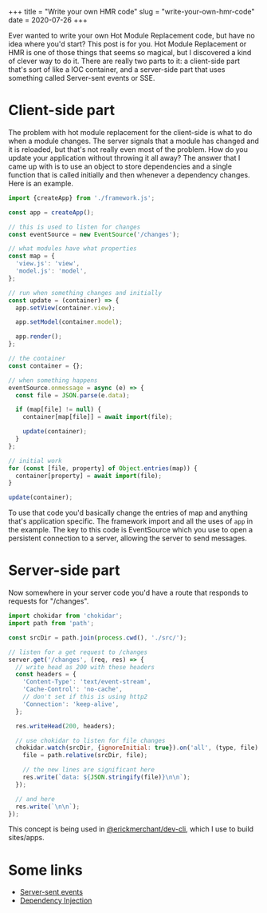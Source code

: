 +++
title = "Write your own HMR code"
slug = "write-your-own-hmr-code"
date = 2020-07-26
+++

Ever wanted to write your own Hot Module Replacement code, but have no idea where you'd start? This post is for you. Hot Module Replacement or HMR is one of those things that seems so magical, but I discovered a kind of clever way to do it. There are really two parts to it: a client-side part that's sort of like a IOC container, and a server-side part that uses something called Server-sent events or SSE.

# Client-side part

The problem with hot module replacement for the client-side is what to do when a module changes. The server signals that a module has changed and it is reloaded, but that's not really even most of the problem. How do you update your application without throwing it all away? The answer that I came up with is to use an object to store dependencies and a single function that is called initially and then whenever a dependency changes. Here is an example.

```javascript
import {createApp} from './framework.js';

const app = createApp();

// this is used to listen for changes
const eventSource = new EventSource('/changes');

// what modules have what properties
const map = {
  'view.js': 'view',
  'model.js': 'model',
};

// run when something changes and initially
const update = (container) => {
  app.setView(container.view);

  app.setModel(container.model);

  app.render();
};

// the container
const container = {};

// when something happens
eventSource.onmessage = async (e) => {
  const file = JSON.parse(e.data);

  if (map[file] != null) {
    container[map[file]] = await import(file);

    update(container);
  }
};

// initial work
for (const [file, property] of Object.entries(map)) {
  container[property] = await import(file);
}

update(container);
```

To use that code you'd basically change the entries of map and anything that's application specific. The framework import and all the uses of `app` in the example. The key to this code is EventSource which you use to open a persistent connection to a server, allowing the server to send messages.

# Server-side part

Now somewhere in your server code you'd have a route that responds to requests for "/changes".

```javascript
import chokidar from 'chokidar';
import path from 'path';

const srcDir = path.join(process.cwd(), './src/');

// listen for a get request to /changes
server.get('/changes', (req, res) => {
  // write head as 200 with these headers
  const headers = {
    'Content-Type': 'text/event-stream',
    'Cache-Control': 'no-cache',
    // don't set if this is using http2
    'Connection': 'keep-alive',
  };

  res.writeHead(200, headers);

  // use chokidar to listen for file changes
  chokidar.watch(srcDir, {ignoreInitial: true}).on('all', (type, file) => {
    file = path.relative(srcDir, file);

    // the new lines are significant here
    res.write(`data: ${JSON.stringify(file)}\n\n`);
  });

  // and here
  res.write(`\n\n`);
});
```

This concept is being used in [@erickmerchant/dev-cli](https://github.com/erickmerchant/dev-cli), which I use to build sites/apps.

# Some links

- [Server-sent events](https://developer.mozilla.org/en-US/docs/Web/API/Server-sent_events)
- [Dependency Injection](http://fabien.potencier.org/what-is-dependency-injection.html)

